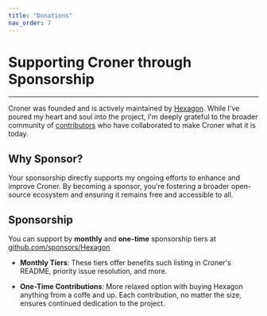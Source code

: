```yaml
---
title: "Donations"
nav_order: 7
---
```


# Supporting Croner through Sponsorship

---

Croner was founded and is actively maintained by [Hexagon](https://github.com/Hexagon). While I've poured my heart and soul into the project, I'm deeply grateful to the broader community of [contributors](https://github.com/Hexagon/croner/graphs/contributors) who have collaborated to make Croner what it is today.

## Why Sponsor?

Your sponsorship directly supports my ongoing efforts to enhance and improve Croner. By becoming a sponsor, you're fostering a broader open-source ecosystem and ensuring it remains free and accessible to all.

## Sponsorship

You can support by **monthly** and **one-time** sponsorship tiers at [github.com/sponsors/Hexagon](https://github.com/sponsors/Hexagon?frequency=one-time&sponsor=Hexagon)

- **Monthly Tiers**: These tiers offer benefits such listing in Croner's README, priority issue resolution, and more.

- **One-Time Contributions**: More relaxed option with buying Hexagon anything from a coffe and up. Each contribution, no matter the size, ensures continued dedication to the project.